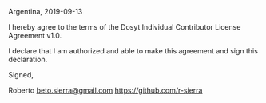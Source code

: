 Argentina, 2019-09-13

I hereby agree to the terms of the Dosyt Individual Contributor License
Agreement v1.0.

I declare that I am authorized and able to make this agreement and sign this
declaration.

Signed,

Roberto beto.sierra@gmail.com https://github.com/r-sierra
